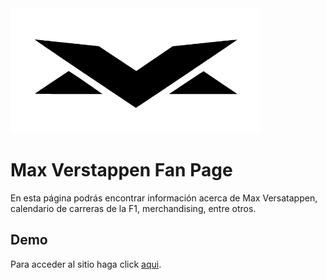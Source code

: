 <img src="imagenes/logo2.png" pisition="center" width="400" height="200"> 

# Max Verstappen Fan Page
En esta página podrás encontrar información acerca de Max Versatappen, calendario de carreras de la F1, merchandising, entre otros.

## Demo

Para acceder al sitio haga click [aqui](https://mateo-gm.github.io/mv33/).